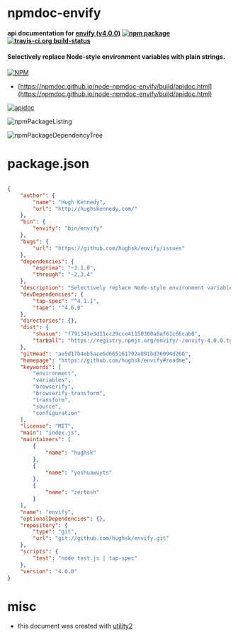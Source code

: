 # npmdoc-envify

#### api documentation for  [envify (v4.0.0)](https://github.com/hughsk/envify#readme)  [![npm package](https://img.shields.io/npm/v/npmdoc-envify.svg?style=flat-square)](https://www.npmjs.org/package/npmdoc-envify) [![travis-ci.org build-status](https://api.travis-ci.org/npmdoc/node-npmdoc-envify.svg)](https://travis-ci.org/npmdoc/node-npmdoc-envify)

#### Selectively replace Node-style environment variables with plain strings.

[![NPM](https://nodei.co/npm/envify.png?downloads=true&downloadRank=true&stars=true)](https://www.npmjs.com/package/envify)

- [https://npmdoc.github.io/node-npmdoc-envify/build/apidoc.html](https://npmdoc.github.io/node-npmdoc-envify/build/apidoc.html)

[![apidoc](https://npmdoc.github.io/node-npmdoc-envify/build/screenCapture.buildCi.browser.%252Ftmp%252Fbuild%252Fapidoc.html.png)](https://npmdoc.github.io/node-npmdoc-envify/build/apidoc.html)

![npmPackageListing](https://npmdoc.github.io/node-npmdoc-envify/build/screenCapture.npmPackageListing.svg)

![npmPackageDependencyTree](https://npmdoc.github.io/node-npmdoc-envify/build/screenCapture.npmPackageDependencyTree.svg)



# package.json

```json

{
    "author": {
        "name": "Hugh Kennedy",
        "url": "http://hughskennedy.com/"
    },
    "bin": {
        "envify": "bin/envify"
    },
    "bugs": {
        "url": "https://github.com/hughsk/envify/issues"
    },
    "dependencies": {
        "esprima": "~3.1.0",
        "through": "~2.3.4"
    },
    "description": "Selectively replace Node-style environment variables with plain strings.",
    "devDependencies": {
        "tap-spec": "^4.1.1",
        "tape": "^4.6.0"
    },
    "directories": {},
    "dist": {
        "shasum": "f791343e3d11cc29cce41150300a8af61c66cab0",
        "tarball": "https://registry.npmjs.org/envify/-/envify-4.0.0.tgz"
    },
    "gitHead": "ae5d17b4eb5ace6d665161702a891bd36094d266",
    "homepage": "https://github.com/hughsk/envify#readme",
    "keywords": [
        "environment",
        "variables",
        "browserify",
        "browserify-transform",
        "transform",
        "source",
        "configuration"
    ],
    "license": "MIT",
    "main": "index.js",
    "maintainers": [
        {
            "name": "hughsk"
        },
        {
            "name": "yoshuawuyts"
        },
        {
            "name": "zertosh"
        }
    ],
    "name": "envify",
    "optionalDependencies": {},
    "repository": {
        "type": "git",
        "url": "git://github.com/hughsk/envify.git"
    },
    "scripts": {
        "test": "node test.js | tap-spec"
    },
    "version": "4.0.0"
}
```



# misc
- this document was created with [utility2](https://github.com/kaizhu256/node-utility2)
